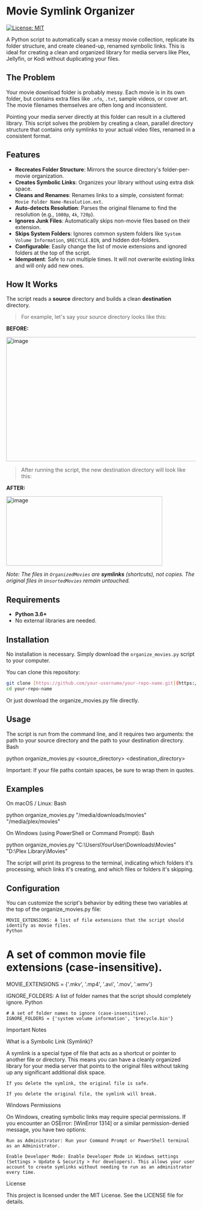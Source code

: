 # Movie Symlink Organizer

[![License: MIT](https://img.shields.io/badge/License-MIT-yellow.svg)](https://opensource.org/licenses/MIT)

A Python script to automatically scan a messy movie collection, replicate its folder structure, and create cleaned-up, renamed symbolic links. This is ideal for creating a clean and organized library for media servers like Plex, Jellyfin, or Kodi without duplicating your files.

## The Problem

Your movie download folder is probably messy. Each movie is in its own folder, but contains extra files like `.nfo`, `.txt`, sample videos, or cover art. The movie filenames themselves are often long and inconsistent.

Pointing your media server directly at this folder can result in a cluttered library. This script solves the problem by creating a clean, parallel directory structure that contains only symlinks to your actual video files, renamed in a consistent format.

## Features

-   **Recreates Folder Structure**: Mirrors the source directory's folder-per-movie organization.
-   **Creates Symbolic Links**: Organizes your library without using extra disk space.
-   **Cleans and Renames**: Renames links to a simple, consistent format: `Movie Folder Name-Resolution.ext`.
-   **Auto-detects Resolution**: Parses the original filename to find the resolution (e.g., `1080p`, `4k`, `720p`).
-   **Ignores Junk Files**: Automatically skips non-movie files based on their extension.
-   **Skips System Folders**: Ignores common system folders like `System Volume Information`, `$RECYCLE.BIN`, and hidden dot-folders.
-   **Configurable**: Easily change the list of movie extensions and ignored folders at the top of the script.
-   **Idempotent**: Safe to run multiple times. It will not overwrite existing links and will only add new ones.

## How It Works

The script reads a **source** directory and builds a clean **destination** directory.

> For example, let's say your source directory looks like this:

**BEFORE:**

<img width="565" height="330" alt="image" src="https://github.com/user-attachments/assets/cd6e02d3-5abe-412c-8b2d-3bf96ead5bfe" />



> After running the script, the new destination directory will look like this:

**AFTER:**

<img width="415" height="184" alt="image" src="https://github.com/user-attachments/assets/d7ed6244-b652-498e-837f-a067fa279d09" />


*Note: The files in `OrganizedMovies` are **symlinks** (shortcuts), not copies. The original files in `UnsortedMovies` remain untouched.*

## Requirements

-   **Python 3.6+**
-   No external libraries are needed.

## Installation

No installation is necessary. Simply download the `organize_movies.py` script to your computer.

You can clone this repository:
```bash
git clone [https://github.com/your-username/your-repo-name.git](https://github.com/your-username/your-repo-name.git)
cd your-repo-name
```

Or just download the organize_movies.py file directly.

## Usage

The script is run from the command line, and it requires two arguments: the path to your source directory and the path to your destination directory.
Bash

python organize_movies.py <source_directory> <destination_directory>

Important: If your file paths contain spaces, be sure to wrap them in quotes.

## Examples

On macOS / Linux:
Bash

python organize_movies.py "/media/downloads/movies" "/media/plex/movies"

On Windows (using PowerShell or Command Prompt):
Bash

python organize_movies.py "C:\Users\YourUser\Downloads\Movies" "D:\Plex Library\Movies"

The script will print its progress to the terminal, indicating which folders it's processing, which links it's creating, and which files or folders it's skipping.

## Configuration

You can customize the script's behavior by editing these two variables at the top of the organize_movies.py file:

    MOVIE_EXTENSIONS: A list of file extensions that the script should identify as movie files.
    Python

# A set of common movie file extensions (case-insensitive).
MOVIE_EXTENSIONS = {'.mkv', '.mp4', '.avi', '.mov', '.wmv'}

IGNORE_FOLDERS: A list of folder names that the script should completely ignore.
Python

    # A set of folder names to ignore (case-insensitive).
    IGNORE_FOLDERS = {'system volume information', '$recycle.bin'}

Important Notes

What is a Symbolic Link (Symlink)?

A symlink is a special type of file that acts as a shortcut or pointer to another file or directory. This means you can have a cleanly organized library for your media server that points to the original files without taking up any significant additional disk space.

    If you delete the symlink, the original file is safe.

    If you delete the original file, the symlink will break.

Windows Permissions

On Windows, creating symbolic links may require special permissions. If you encounter an OSError: [WinError 1314] or a similar permission-denied message, you have two options:

    Run as Administrator: Run your Command Prompt or PowerShell terminal as an Administrator.

    Enable Developer Mode: Enable Developer Mode in Windows settings (Settings > Update & Security > For developers). This allows your user account to create symlinks without needing to run as an administrator every time.

License

This project is licensed under the MIT License. See the LICENSE file for details.
